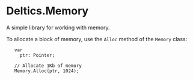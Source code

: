 # Deltics.Memory

A simple library for working with memory.

To allocate a block of memory, use the `Alloc` method of the `Memory` class:

```
   var
     ptr: Pointer;

   // Allocate 1Kb of memory
   Memory.Alloc(ptr, 1024);
```

